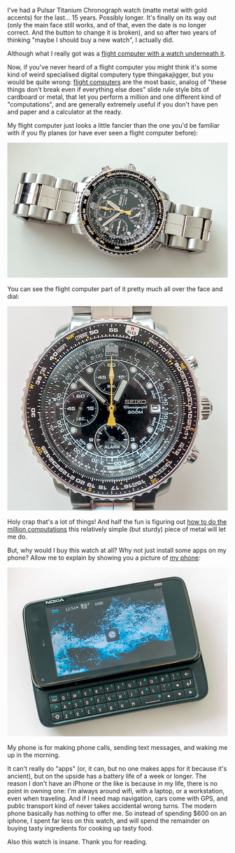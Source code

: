 I've had a Pulsar Titanium Chronograph watch (matte metal with gold accents) for the last... 15 years. Possibly longer. It's finally on its way out (only the main face still works, and of that, even the date is no longer correct. And the button to change it is broken), and so after two years of thinking "maybe I should buy a new watch", I actually did.

Although what I really got was a [flight computer with a watch underneath it](http://www.amazon.ca/Seiko-SNA411-Flight-Alarm-Chronograph/dp/B00068TJM6).

Now, if you've never heard of a flight computer you might think it's some kind of weird specialised digital computery type thingakajigger, but you would be quite wrong: [flight computers](https://en.wikipedia.org/wiki/Flight_computer) are the most basic, analog of "these things don't break even if everything else does" slide rule style bits of cardboard or metal, that let you perform a million and one different kind of "computations", and are generally extremely useful if you don't have pen and paper and a calculator at the ready.

My flight computer just looks a little fancier than the one you'd be familiar with if you fly planes (or have ever seen a flight computer before):

<img src="/gh-weblog/images/sna411.jpg" class="border">

You can see the flight computer part of it pretty much all over the face and dial:

<img src="/gh-weblog/images/sna411-close.jpg" class="border">

Holy crap that's a lot of things! And half the fun is figuring out [how to do the million computations](https://www.youtube.com/watch?v=Y7ZlWKeA_c8) this relatively simple (but sturdy) piece of metal will let me do.

But, why would I buy this watch at all? Why not just install some apps on my phone? Allow me to explain by showing you a picture of [my phone](https://en.wikipedia.org/wiki/Nokia_N900):

<img src="/gh-weblog/images/phone.jpg" class="border">

My phone is for making phone calls, sending text messages, and waking me up in the morning.

It can't really do "apps" (or, it can, but no one makes apps for it because it's ancient), but on the upside has a battery life of a week or longer. The reason I don't have an iPhone or the like is because in my life, there is no point in owning one: I'm always around wifi, with a laptop, or a workstation, even when traveling. And if I need map navigation, cars come with GPS, and public transport kind of never takes accidental wrong turns. The modern phone basically has nothing to offer me. So instead of spending $600 on an iphone, I spent far less on this watch, and will spend the remainder on buying tasty ingredients for cooking up tasty food.

Also this watch is insane. Thank you for reading.